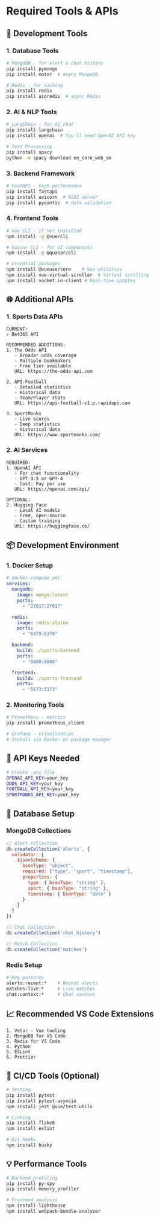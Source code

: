 # Required Tools & APIs

## 🔧 Development Tools

### 1. Database Tools
```bash
# MongoDB - for alert & chat history
pip install pymongo
pip install motor  # async MongoDB

# Redis - for caching
pip install redis
pip install aioredis  # async Redis
```

### 2. AI & NLP Tools
```bash
# LangChain - for AI chat
pip install langchain
pip install openai  # You'll need OpenAI API key

# Text Processing
pip install spacy
python -m spacy download en_core_web_sm
```

### 3. Backend Framework
```bash
# FastAPI - high performance
pip install fastapi
pip install uvicorn  # ASGI server
pip install pydantic  # data validation
```

### 4. Frontend Tools
```bash
# Vue CLI - if not installed
npm install -g @vue/cli

# Quasar CLI - for UI components
npm install -g @quasar/cli

# Essential packages
npm install @vueuse/core    # Vue utilities
npm install vue-virtual-scroller  # Virtual scrolling
npm install socket.io-client # Real-time updates
```

## 🌐 Additional APIs

### 1. Sports Data APIs
```
CURRENT:
✓ Bet365 API

RECOMMENDED ADDITIONS:
1. The Odds API
   - Broader odds coverage
   - Multiple bookmakers
   - Free tier available
   URL: https://the-odds-api.com

2. API-Football
   - Detailed statistics
   - Historical data
   - Team/Player stats
   URL: https://api-football-v1.p.rapidapi.com

3. SportMonks
   - Live scores
   - Deep statistics
   - Historical data
   URL: https://www.sportmonks.com/
```

### 2. AI Services
```
REQUIRED:
1. OpenAI API
   - For chat functionality
   - GPT-3.5 or GPT-4
   - Cost: Pay per use
   URL: https://openai.com/api/

OPTIONAL:
2. Hugging Face
   - Local AI models
   - Free, open-source
   - Custom training
   URL: https://huggingface.co/
```

## 📦 Development Environment

### 1. Docker Setup
```yaml
# docker-compose.yml
services:
  mongodb:
    image: mongo:latest
    ports:
      - "27017:27017"

  redis:
    image: redis:alpine
    ports:
      - "6379:6379"

  backend:
    build: ./sports-backend
    ports:
      - "8000:8000"

  frontend:
    build: ./sports-frontend
    ports:
      - "5173:5173"
```

### 2. Monitoring Tools
```bash
# Prometheus - metrics
pip install prometheus_client

# Grafana - visualization
# Install via Docker or package manager
```

## 🔑 API Keys Needed

```bash
# Create .env file
OPENAI_API_KEY=your_key
ODDS_API_KEY=your_key
FOOTBALL_API_KEY=your_key
SPORTMONKS_API_KEY=your_key
```

## 💾 Database Setup

### MongoDB Collections
```javascript
// Alert Collection
db.createCollection('alerts', {
  validator: {
    $jsonSchema: {
      bsonType: "object",
      required: ["type", "sport", "timestamp"],
      properties: {
        type: { bsonType: "string" },
        sport: { bsonType: "string" },
        timestamp: { bsonType: "date" }
      }
    }
  }
})

// Chat Collection
db.createCollection('chat_history')

// Match Collection
db.createCollection('matches')
```

### Redis Setup
```bash
# Key patterns
alerts:recent:*    # Recent alerts
matches:live:*     # Live matches
chat:context:*     # Chat context
```

## 📈 Recommended VS Code Extensions

```
1. Vetur - Vue tooling
2. MongoDB for VS Code
3. Redis for VS Code
4. Python
5. ESLint
6. Prettier
```

## 🔄 CI/CD Tools (Optional)

```bash
# Testing
pip install pytest
pip install pytest-asyncio
npm install jest @vue/test-utils

# Linting
pip install flake8
npm install eslint

# Git hooks
npm install husky
```

## 💡 Performance Tools

```bash
# Backend profiling
pip install py-spy
pip install memory_profiler

# Frontend analysis
npm install lighthouse
npm install webpack-bundle-analyzer
```
